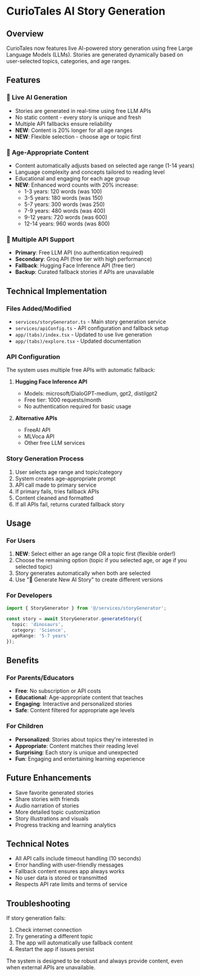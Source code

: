 # CurioTales AI Story Generation

## Overview
CurioTales now features live AI-powered story generation using free Large Language Models (LLMs). Stories are generated dynamically based on user-selected topics, categories, and age ranges.

## Features

### 🤖 Live AI Generation
- Stories are generated in real-time using free LLM APIs
- No static content - every story is unique and fresh
- Multiple API fallbacks ensure reliability
- **NEW**: Content is 20% longer for all age ranges
- **NEW**: Flexible selection - choose age or topic first

### 🎯 Age-Appropriate Content
- Content automatically adjusts based on selected age range (1-14 years)
- Language complexity and concepts tailored to reading level
- Educational and engaging for each age group
- **NEW**: Enhanced word counts with 20% increase:
  - 1-3 years: 120 words (was 100)
  - 3-5 years: 180 words (was 150)
  - 5-7 years: 300 words (was 250)
  - 7-9 years: 480 words (was 400)
  - 9-12 years: 720 words (was 600)
  - 12-14 years: 960 words (was 800)

### 🔄 Multiple API Support
- **Primary**: Free LLM API (no authentication required)
- **Secondary**: Groq API (free tier with high performance)
- **Fallback**: Hugging Face Inference API (free tier)
- **Backup**: Curated fallback stories if APIs are unavailable

## Technical Implementation

### Files Added/Modified
- `services/storyGenerator.ts` - Main story generation service
- `services/apiConfig.ts` - API configuration and fallback setup
- `app/(tabs)/index.tsx` - Updated to use live generation
- `app/(tabs)/explore.tsx` - Updated documentation

### API Configuration
The system uses multiple free APIs with automatic fallback:

1. **Hugging Face Inference API**
   - Models: microsoft/DialoGPT-medium, gpt2, distilgpt2
   - Free tier: 1000 requests/month
   - No authentication required for basic usage

2. **Alternative APIs**
   - FreeAI API
   - MLVoca API
   - Other free LLM services

### Story Generation Process
1. User selects age range and topic/category
2. System creates age-appropriate prompt
3. API call made to primary service
4. If primary fails, tries fallback APIs
5. Content cleaned and formatted
6. If all APIs fail, returns curated fallback story

## Usage

### For Users
1. **NEW**: Select either an age range OR a topic first (flexible order!)
2. Choose the remaining option (topic if you selected age, or age if you selected topic)
3. Story generates automatically when both are selected
4. Use "🤖 Generate New AI Story" to create different versions

### For Developers
```typescript
import { StoryGenerator } from '@/services/storyGenerator';

const story = await StoryGenerator.generateStory({
  topic: 'dinosaurs',
  category: 'Science',
  ageRange: '5-7 years'
});
```

## Benefits

### For Parents/Educators
- **Free**: No subscription or API costs
- **Educational**: Age-appropriate content that teaches
- **Engaging**: Interactive and personalized stories
- **Safe**: Content filtered for appropriate age levels

### For Children
- **Personalized**: Stories about topics they're interested in
- **Appropriate**: Content matches their reading level
- **Surprising**: Each story is unique and unexpected
- **Fun**: Engaging and entertaining learning experience

## Future Enhancements
- Save favorite generated stories
- Share stories with friends
- Audio narration of stories
- More detailed topic customization
- Story illustrations and visuals
- Progress tracking and learning analytics

## Technical Notes
- All API calls include timeout handling (10 seconds)
- Error handling with user-friendly messages
- Fallback content ensures app always works
- No user data is stored or transmitted
- Respects API rate limits and terms of service

## Troubleshooting
If story generation fails:
1. Check internet connection
2. Try generating a different topic
3. The app will automatically use fallback content
4. Restart the app if issues persist

The system is designed to be robust and always provide content, even when external APIs are unavailable.
